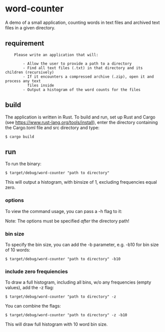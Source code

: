 # word-counter

A demo of a small application, counting words in text files and archived text 
files in a given directory.

## requirement

``` 
    Please write an application that will:

        - Allow the user to provide a path to a directory
        - Find all text files (.txt) in that directory and its children (recursively)
        - If it encounters a compressed archive (.zip), open it and process any text
          files inside
        - Output a histogram of the word counts for the files
```

## build

The application is written in Rust. To build and run, set up Rust and Cargo
(see https://www.rust-lang.org/tools/install), enter the directory containing
the Cargo.toml file and src directory and type:

    $ cargo build

## run

To run the binary:

    $ target/debug/word-counter "path to directory"

This will output a histogram, with binsize of 1, excluding frequencies equal zero.

### options

To view the command usage, you can pass a -h flag to it:



Note: The options must be specified _after_ the directory path!

### bin size

To specify the bin size, you can add the -b parameter, e.g. -b10 for bin size
of 10 words:

    $ target/debug/word-counter "path to directory" -b10

### include zero frequiencies

To draw a full histogram, including all bins, w/o any frequencies (empty values),
add the -z flag:

    $ target/debug/word-counter "path to directory" -z

You can combine the flags:

    $ target/debug/word-counter "path to directory" -z -b10

This will draw full histogram with 10 word bin size.
